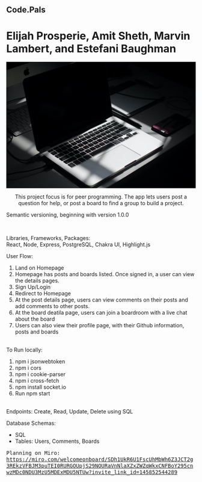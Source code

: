 ## Code.Pals
# Elijah Prosperie, Amit Sheth, Marvin Lambert, and Estefani Baughman <br>

<img align="center" alt="Logo" style= "width: 100%, height: 50%;"  src= https://github.com/code-pals/code.pals-fe/blob/main/src/assets/maksym-zakharyak-6VBRu8jR8to-unsplash.jpg />

<p align = "center">This project focus is for peer programming. The app lets users post a question for help, or post a board to find a group to build a project.</br>

<p>Semantic versioning, beginning with version 1.0.0 </p>
</br>
<p>Libraries, Frameworks, Packages: </br>
React, Node, Express, PostgreSQL, Chakra UI, Highlight.js </p>


User Flow: </br>
<ol>
  <li>Land on Homepage </li>
  <li>Homepage has posts and boards listed. Once signed in, a user can view the details pages.</li> 
  <li>Sign Up/Login</li> 
  <li>Redirect to Homepage</li> 
  <li>At the post details page, users can view comments on their posts and add comments to other posts. </li>
  <li>At the board deatila page, users can join a boardroom with a live chat about the board </li>
  <li>Users can also view their profile page, with their Github information, posts and boards </li>
 </ol>
</br>
To Run locally: </br>
<ol>
  <li>npm i jsonwebtoken </li>
  <li>npm i cors </li>
  <li>npm i cookie-parser </li>
  <li>npm i cross-fetch </li>
  <li>npm install socket.io </li>
  <li> Run npm start </li>
</ol> 
 </br>
Endpoints: Create, Read, Update, Delete using SQL</br>

Database Schemas:
<ul>
<li>SQL</li>
<li>Tables: Users, Comments, Boards </li>
</ul>

<kbd> Planning on Miro: https://miro.com/welcomeonboard/SDh1UkR6U1FscUhMbWh6Z3JCT2g3REkzVFBJM3puTEI0RURGOUpjS29NOURaVnNlaXZxZWZqWkxCNFBoY295cnwzMDc0NDU3MzU5MDExMDU5NTUw?invite_link_id=145852544289 <kbd>










